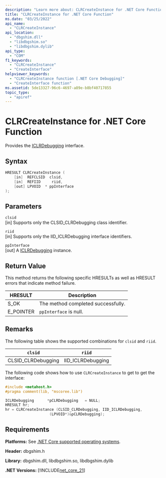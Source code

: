 ```yaml
---
description: "Learn more about: CLRCreateInstance for .NET Core Function"
title: "CLRCreateInstance for .NET Core Function"
ms.date: "03/25/2022"
api_name:
  - "CLRCreateInstance"
api_location:
  - "dbgshim.dll"
  - "libdbgshim.so"
  - "libdbgshim.dylib"
api_type:
  - "COM"
f1_keywords:
  - "CLRCreateInstance"
  - "CreateInterface"
helpviewer_keywords:
  - "CLRCreateInstance function [.NET Core Debugging]"
  - "CreateInterface function"
ms.assetid: 5de13327-96c6-4697-a89e-b8bf40717855
topic_type:
  - "apiref"
---
```

# CLRCreateInstance for .NET Core Function

Provides the [ICLRDebugging](../../../framework/unmanaged-api/debugging/iclrdebugging-interface.md) interface.

## Syntax

```cpp
HRESULT CLRCreateInstance (
    [in]  REFCLSID  clsid,
    [in]  REFIID     riid,
    [out] LPVOID  * ppInterface
);
```

## Parameters

 `clsid`\
 [in] Supports only the CLSID_CLRDebugging class identifier.

 `riid`\
 [in] Supports only the IID_ICLRDebugging interface identifiers.

 `ppInterface`\
 [out] A [ICLRDebugging](../../../framework/unmanaged-api/debugging/iclrdebugging-interface.md) instance.

## Return Value

 This method returns the following specific HRESULTs as well as HRESULT errors that indicate method failure.

|HRESULT|Description|
|-------------|-----------------|
|S_OK|The method completed successfully.|
|E_POINTER|`ppInterface` is null.|

## Remarks

 The following table shows the supported combinations for `clsid` and `riid`.

|`clsid`|`riid`|
|--------------|------------|
|CLSID_CLRDebugging|IID_ICLRDebugging|

 The following code shows how to use `CLRCreateInstance` to get to get the interface:

```cpp
#include <metahost.h>
#pragma comment(lib, "mscoree.lib")

ICLRDebugging      *pCLRDebugging   = NULL;
HRESULT hr;
hr = CLRCreateInstance (CLSID_CLRDebugging, IID_ICLRDebugging,
                    (LPVOID*)&pCLRDebugging);
```

## Requirements

 **Platforms:** See [.NET Core supported operating systems](../../../core/install/windows.md?pivots=os-windows).

 **Header:** dbgshim.h

 **Library:** dbgshim.dll, libdbgshim.so, libdbgshim.dylib

 **.NET Versions:** [!INCLUDE[net_core_21](../../../../includes/net-core-21-md.md)]
